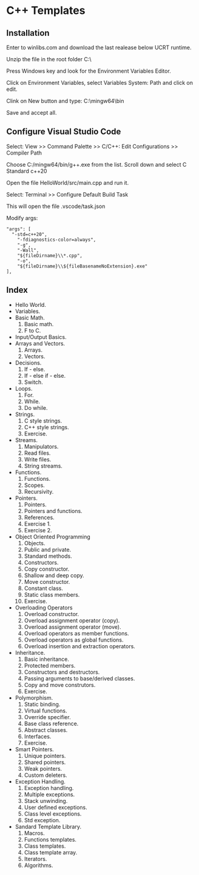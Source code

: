 # C++ Templates

## Installation

Enter to winlibs.com and download the last realease below UCRT runtime.

Unzip the file in the root folder C:\

Press Windows key and look for the Environment Variables Editor.

Click on Environment Variables, select Variables System: Path and click on edit.

Clink on New button and type: C:\mingw64\bin

Save and accept all.

## Configure Visual Studio Code

Select: View >> Command Palette >> C/C++: Edit Configurations >> Compiler Path

Choose C:/mingw64/bin/g++.exe from the list. Scroll down and select C Standard c++20

Open the file HelloWorld/src/main.cpp and run it.

Select: Terminal >> Configure Default Build Task

This will open the file .vscode/task.json

Modify args:

```
"args": [
  "-std=c++20",
	"-fdiagnostics-color=always",
	"-g",
	"-Wall",
	"${fileDirname}\\*.cpp",
	"-o",
	"${fileDirname}\\${fileBasenameNoExtension}.exe"
],
```

## Index

  + Hello World.
  + Variables.
  + Basic Math.
    1. Basic math.
    2. F to C.
  + Input/Output Basics.
  + Arrays and Vectors.
    1. Arrays.
    2. Vectors.
  + Decisions.
    1. If - else.
    2. If - else if - else.
    3. Switch.
  + Loops.
    1. For.
    2. While.
    3. Do while.
  + Strings.
    1. C style strings.
    2. C++ style strings.
    3. Exercise.
  + Streams.
    1. Manipulators.
    2. Read files.
    3. Write files.
    4. String streams.
  + Functions.
    1. Functions.
    2. Scopes.
    3. Recursivity.
  + Pointers.
    1. Pointers.
    2. Pointers and functions.
    3. References.
    4. Exercise 1.
    5. Exercise 2.
  + Object Oriented Programming
    1. Objects.
    2. Public and private.
    3. Standard methods.
    4. Constructors.
    5. Copy constructor.
    6. Shallow and deep copy.
    7. Move constructor.
    8. Constant class.
    9. Static class members.
    10. Exercise.
  + Overloading Operators
    1. Overload constructor.
    2. Overload assignment operator (copy).
    3. Overload assignment operator (move).
    4. Overload operators as member functions.
    5. Overload operators as global functions.
    6. Overload insertion and extraction operators.
  + Inheritance.
    1. Basic inheritance.
    2. Protected members.
    3. Constructors and destructors.
    4. Passing arguments to base/derived classes.
    5. Copy and move construtors.
    6. Exercise.
  + Polymorphism.
    1. Static binding.
    2. Virtual functions.
    3. Override specifier.
    4. Base class reference.
    5. Abstract classes.
    6. Interfaces.
    7. Exercise.
  + Smart Pointers.
    1. Unique pointers.
    2. Shared pointers.
    3. Weak pointers.
    4. Custom deleters.
  + Exception Handling.
    1. Exception handling.
    2. Multiple exceptions.
    3. Stack unwinding.
    4. User defined exceptions.
    5. Class level exceptions.
    6. Std exception.
  + Sandard Template Library.
    1. Macros.
    2. Functions templates.
    3. Class templates.
    4. Class template array.
    5. Iterators.
    6. Algorithms.